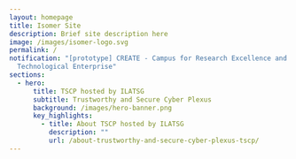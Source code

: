 ```yaml
---
layout: homepage
title: Isomer Site
description: Brief site description here
image: /images/isomer-logo.svg
permalink: /
notification: "[prototype] CREATE - Campus for Research Excellence and
  Technological Enterprise"
sections:
  - hero:
      title: TSCP hosted by ILATSG
      subtitle: Trustworthy and Secure Cyber Plexus
      background: /images/hero-banner.png
      key_highlights:
        - title: About TSCP hosted by ILATSG
          description: ""
          url: /about-trustworthy-and-secure-cyber-plexus-tscp/
---
```

